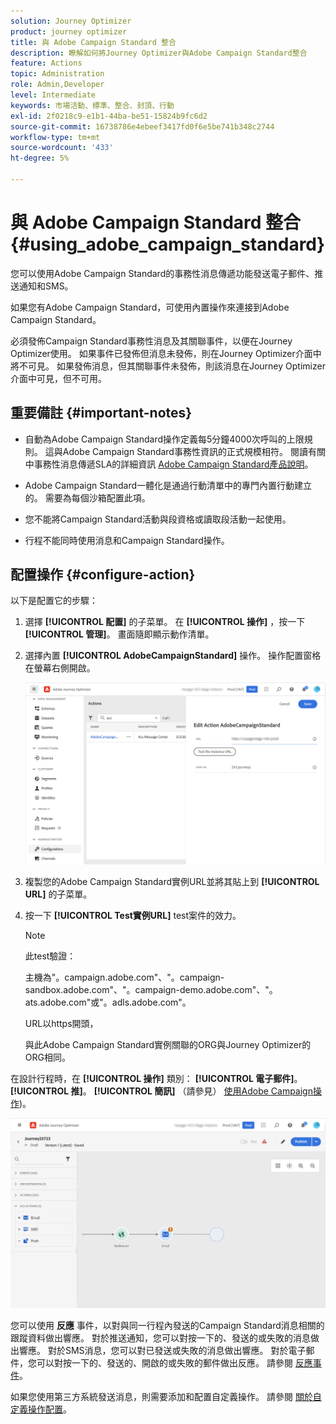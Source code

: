 ```yaml
---
solution: Journey Optimizer
product: journey optimizer
title: 與 Adobe Campaign Standard 整合
description: 瞭解如何將Journey Optimizer與Adobe Campaign Standard整合
feature: Actions
topic: Administration
role: Admin,Developer
level: Intermediate
keywords: 市場活動、標準、整合、封頂、行動
exl-id: 2f0218c9-e1b1-44ba-be51-15824b9fc6d2
source-git-commit: 16738786e4ebeef3417fd0f6e5be741b348c2744
workflow-type: tm+mt
source-wordcount: '433'
ht-degree: 5%

---
```


# 與 Adobe Campaign Standard 整合 {#using_adobe_campaign_standard}

您可以使用Adobe Campaign Standard的事務性消息傳遞功能發送電子郵件、推送通知和SMS。

如果您有Adobe Campaign Standard，可使用內置操作來連接到Adobe Campaign Standard。

必須發佈Campaign Standard事務性消息及其關聯事件，以便在Journey Optimizer使用。 如果事件已發佈但消息未發佈，則在Journey Optimizer介面中將不可見。 如果發佈消息，但其關聯事件未發佈，則該消息在Journey Optimizer介面中可見，但不可用。

## 重要備註 {#important-notes}

* 自動為Adobe Campaign Standard操作定義每5分鐘4000次呼叫的上限規則。 這與Adobe Campaign Standard事務性資訊的正式規模相符。 閱讀有關中事務性消息傳遞SLA的詳細資訊 [Adobe Campaign Standard產品說明](https://helpx.adobe.com/legal/product-descriptions/campaign-standard.html)。

* Adobe Campaign Standard一體化是通過行動清單中的專門內置行動建立的。 需要為每個沙箱配置此項。

* 您不能將Campaign Standard活動與段資格或讀取段活動一起使用。

* 行程不能同時使用消息和Campaign Standard操作。

## 配置操作 {#configure-action}

以下是配置它的步驟：

1. 選擇 **[!UICONTROL 配置]** 的子菜單。 在  **[!UICONTROL 操作]** ，按一下 **[!UICONTROL 管理]**。 畫面隨即顯示動作清單。

1. 選擇內置 **[!UICONTROL AdobeCampaignStandard]** 操作。 操作配置窗格在螢幕右側開啟。

   ![](assets/actioncampaign.png)

1. 複製您的Adobe Campaign Standard實例URL並將其貼上到 **[!UICONTROL URL]** 的子菜單。

1. 按一下 **[!UICONTROL Test實例URL]** test案件的效力。

   >[!NOTE]
   >
   >此test驗證：
   >
   >主機為&quot;。campaign.adobe.com&quot;、&quot;。campaign-sandbox.adobe.com&quot;、&quot;。campaign-demo.adobe.com&quot;、&quot;。ats.adobe.com&quot;或&quot;。adls.adobe.com&quot;。
   >
   >URL以https開頭，
   >
   >與此Adobe Campaign Standard實例關聯的ORG與Journey Optimizer的ORG相同。

在設計行程時，在 **[!UICONTROL 操作]** 類別： **[!UICONTROL 電子郵件]**。 **[!UICONTROL 推]**。 **[!UICONTROL 簡訊]** （請參見） [使用Adobe Campaign操作](../building-journeys/using-adobe-campaign-standard.md))。

![](assets/journey58.png)

您可以使用 **反應** 事件，以對與同一行程內發送的Campaign Standard消息相關的跟蹤資料做出響應。 對於推送通知，您可以對按一下的、發送的或失敗的消息做出響應。 對於SMS消息，您可以對已發送或失敗的消息做出響應。 對於電子郵件，您可以對按一下的、發送的、開啟的或失敗的郵件做出反應。 請參閱 [反應事件](../building-journeys/reaction-events.md)。

如果您使用第三方系統發送消息，則需要添加和配置自定義操作。 請參閱 [關於自定義操作配置](../action/about-custom-action-configuration.md)。
